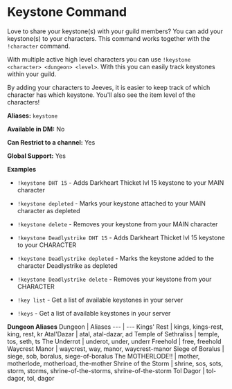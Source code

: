 # Keystone Command

Love to share your keystone(s) with your guild members? You can add your keystone(s) to your characters. This command works together with the `!character` command.

With multiple active high level characters you can use `!keystone <character> <dungeon> <level>`. With this you can easily track keystones within your guild.

By adding your characters to Jeeves, it is easier to keep track of which character has which keystone. You'll also see the item level of the characters!

**Aliases:** `keystone`

**Available in DM:** No

**Can Restrict to a channel:** Yes

**Global Support:** Yes

**Examples**

* `!keystone DHT 15` - Adds Darkheart Thicket lvl 15 keystone to your MAIN character

* `!keystone depleted`  - Marks your keystone attached to your MAIN character as depleted

* `!keystone delete` - Removes your keystone from your MAIN character

* `!keystone Deadlystrike DHT 15` - Adds Darkheart Thicket lvl 15 keystone to your CHARACTER

* `!keystone Deadlystrike depleted` - Marks the keystone added to the character Deadlystrike as depleted

* `!keystone Deadlystrike delete` - Removes your keystone from your CHARACTER

* `!key list` - Get a list of available keystones in your server

* `!keys` - Get a list of available keystones in your server

**Dungeon  Aliases**
 Dungeon | Aliases 
--- | ---
 Kings' Rest | kings, kings-rest, king, rest, kr 
 Atal'Dazar | atal, atal-dazar, ad 
 Temple of Sethraliss | temple, tos, seth, ts 
 The Underrot | underot, under, underr 
 Freehold | free, freehold 
 Waycrest Manor | waycrest, way, manor, waycrest-manor 
 Siege of Boralus | siege, sob, boralus, siege-of-boralus 
 The MOTHERLODE!! | mother, motherlode, motherload, the-mother 
 Shrine of the Storm | shrine, sos, sots, storm, storms, shrine-of-the-storms, shrine-of-the-storm 
 Tol Dagor | tol-dagor, tol, dagor 